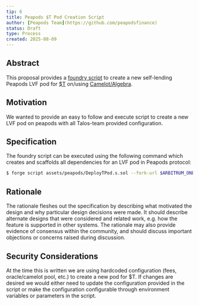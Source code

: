 ```yaml
---
tip: 6
title: Peapods $T Pod Creation Script
author: [Peapods Team](https://github.com/peapodsfinance)
status: Draft
type: Process
created: 2025-08-09
---
```


## Abstract

This proposal provides a [foundry script](https://getfoundry.sh/forge/reference/script/) to create a new self-lending Peapods LVF pod for [$T](https://arbiscan.io/token/0x30a538effd91acefb1b12ce9bc0074ed18c9dfc9) on/using [Camelot/Algebra](https://docs.camelot.exchange/contracts/arbitrum/one-mainnet).

## Motivation

We wanted to provide an easy to follow and execute script to create a new LVF pod on peapods with all Talos-team provided configuration.

## Specification

The foundry script can be executed using the following command which creates and scaffolds all dependencies for an LVF pod in Peapods protocol:

```sh
$ forge script assets/peapods/DeployTPod.s.sol --fork-url $ARBITRUM_ONE_RPC
```

## Rationale

The rationale fleshes out the specification by describing what motivated the design and why particular design decisions were made. It should describe alternate designs that were considered and related work, e.g. how the feature is supported in other systems. The rationale may also provide evidence of consensus within the community, and should discuss important objections or concerns raised during discussion.

## Security Considerations

At the time this is written we are using hardcoded configuration (fees, oracle/camelot pool, etc.) to create a new pod for $T. If changes are desired we would either need to update the configuration provided in the script or make the configuration configurable through environment variables or parameters in the script.